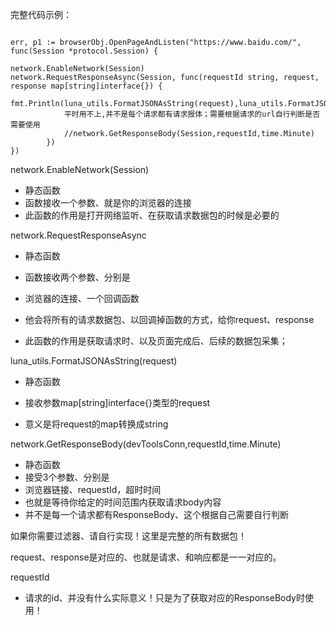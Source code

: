 

完整代码示例：

```

err, p1 := browserObj.OpenPageAndListen("https://www.baidu.com/", func(Session *protocol.Session) {

network.EnableNetwork(Session)
network.RequestResponseAsync(Session, func(requestId string, request, response map[string]interface{}) {
             fmt.Println(luna_utils.FormatJSONAsString(request),luna_utils.FormatJSONAsString(request))
            平时用不上,并不是每个请求都有请求报体；需要根据请求的url自行判断是否需要使用
            //network.GetResponseBody(Session,requestId,time.Minute)
        })
})

```



network.EnableNetwork(Session)

- 静态函数
- 函数接收一个参数、就是你的浏览器的连接
- 此函数的作用是打开网络监听、在获取请求数据包的时候是必要的





network.RequestResponseAsync

- 静态函数

- 函数接收两个参数、分别是

- 浏览器的连接、一个回调函数

- 他会将所有的请求数据包、以回调掉函数的方式，给你request、response

- 此函数的作用是获取请求时、以及页面完成后、后续的数据包采集；

  



luna_utils.FormatJSONAsString(request)

- 静态函数

- 接收参数map[string]interface{}类型的request

- 意义是将request的map转换成string

  



network.GetResponseBody(devToolsConn,requestId,time.Minute)

- 静态函数
- 接受3个参数、分别是
- 浏览器链接、requestId，超时时间
- 也就是等待你给定的时间范围内获取请求body内容
- 并不是每一个请求都有ResponseBody、这个根据自己需要自行判断



如果你需要过滤器、请自行实现！这里是完整的所有数据包！

request、response是对应的、也就是请求、和响应都是一一对应的。



requestId

- 请求的id、并没有什么实际意义！只是为了获取对应的ResponseBody时使用！

